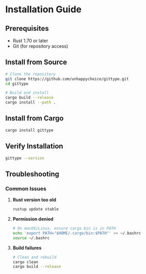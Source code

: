# Installation Guide

## Prerequisites

- Rust 1.70 or later
- Git (for repository access)

## Install from Source

```bash
# Clone the repository
git clone https://github.com/unhappychoice/gittype.git
cd gittype

# Build and install
cargo build --release
cargo install --path .
```

## Install from Cargo

```bash
cargo install gittype
```

## Verify Installation

```bash
gittype --version
```

## Troubleshooting

### Common Issues

1. **Rust version too old**
   ```bash
   rustup update stable
   ```

2. **Permission denied**
   ```bash
   # On macOS/Linux, ensure cargo bin is in PATH
   echo 'export PATH="$HOME/.cargo/bin:$PATH"' >> ~/.bashrc
   source ~/.bashrc
   ```

3. **Build failures**
   ```bash
   # Clean and rebuild
   cargo clean
   cargo build --release
   ```